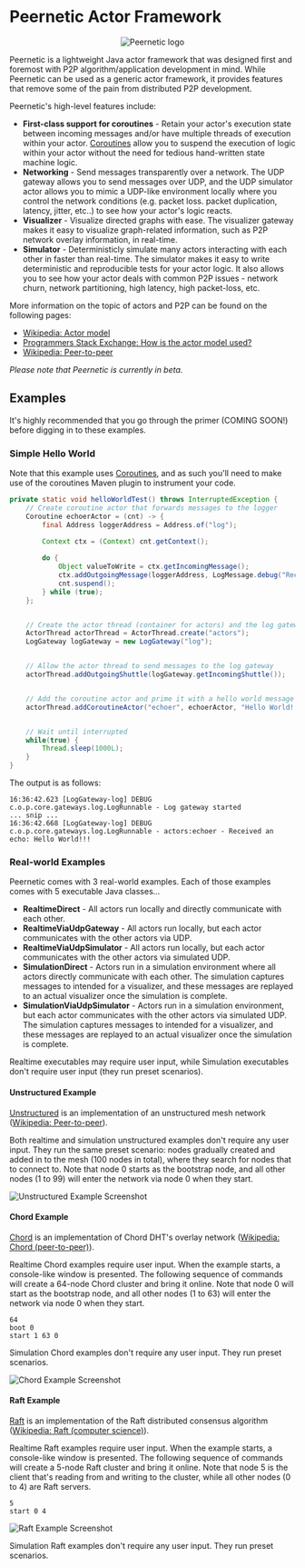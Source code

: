 # Peernetic Actor Framework

<p align="center"><img src ="../gh-pages/logo.png" alt="Peernetic logo" /></p>

Peernetic is a lightweight Java actor framework that was designed first and foremost with P2P algorithm/application development in mind. While Peernetic can be used as a generic actor framework, it provides features that remove some of the pain from distributed P2P development.

Peernetic's high-level features include:

* **First-class support for coroutines** - Retain your actor's execution state between incoming messages and/or have multiple threads of execution within your actor. [Coroutines](https://github.com/offbynull/coroutines) allow you to suspend the execution of logic within your actor without the need for tedious hand-written state machine logic.
* **Networking** - Send messages transparently over a network. The UDP gateway allows you to send messages over UDP, and the UDP simulator actor allows you to mimic a UDP-like environment locally where you control the network conditions (e.g. packet loss. packet duplication, latency, jitter, etc..) to see how your actor's logic reacts.
* **Visualizer** - Visualize directed graphs with ease. The visualizer gateway makes it easy to visualize graph-related information, such as P2P network overlay information, in real-time.
* **Simulator** - Deterministicly simulate many actors interacting with each other in faster than real-time. The simulator makes it easy to write deterministic and reproducible tests for your actor logic. It also allows you to see how your actor deals with common P2P issues - network churn, network partitioning, high latency, high packet-loss, etc.

More information on the topic of actors and P2P can be found on the following pages:

* [Wikipedia: Actor model](https://en.wikipedia.org/wiki/Actor_model)
* [Programmers Stack Exchange: How is the actor model used?](http://programmers.stackexchange.com/questions/99501/how-is-the-actor-model-used)
* [Wikipedia: Peer-to-peer](https://en.wikipedia.org/wiki/Peer-to-peer)

*Please note that Peernetic is currently in beta.*

## Examples

It's highly recommended that you go through the primer (COMING SOON!) before digging in to these examples.

### Simple Hello World

Note that this example uses [Coroutines](https://github.com/offbynull/coroutines), and as such you'll need to make use of the coroutines Maven plugin to instrument your code.

```java
private static void helloWorldTest() throws InterruptedException {
    // Create coroutine actor that forwards messages to the logger
    Coroutine echoerActor = (cnt) -> {
        final Address loggerAddress = Address.of("log");
        
        Context ctx = (Context) cnt.getContext();

        do {
            Object valueToWrite = ctx.getIncomingMessage();
            ctx.addOutgoingMessage(loggerAddress, LogMessage.debug("Received an echo: {}", valueToWrite));
            cnt.suspend();
        } while (true);
    };


    // Create the actor thread (container for actors) and the log gateway (gateway that pipes messages to slf4j).
    ActorThread actorThread = ActorThread.create("actors");
    LogGateway logGateway = new LogGateway("log");


    // Allow the actor thread to send messages to the log gateway
    actorThread.addOutgoingShuttle(logGateway.getIncomingShuttle());


    // Add the coroutine actor and prime it with a hello world message
    actorThread.addCoroutineActor("echoer", echoerActor, "Hello World!!!");


    // Wait until interrupted
    while(true) {
        Thread.sleep(1000L);
    }
}
```

The output is as follows:

```
16:36:42.623 [LogGateway-log] DEBUG c.o.p.core.gateways.log.LogRunnable - Log gateway started
... snip ...
16:36:42.668 [LogGateway-log] DEBUG c.o.p.core.gateways.log.LogRunnable - actors:echoer - Received an echo: Hello World!!!
```

### Real-world Examples

Peernetic comes with 3 real-world examples. Each of those examples comes with 5 executable Java classes...

 * **RealtimeDirect** - All actors run locally and directly communicate with each other.
 * **RealtimeViaUdpGateway** - All actors run locally, but each actor communicates with the other actors via UDP.
 * **RealtimeViaUdpSimulator** - All actors run locally, but each actor communicates with the other actors via simulated UDP.
 * **SimulationDirect** - Actors run in a simulation environment where all actors directly communicate with each other. The simulation captures messages to intended for a visualizer, and these messages are replayed to an actual visualizer once the simulation is complete.
 * **SimulationViaUdpSimulator** - Actors run in a simulation environment, but each actor communicates with the other actors via simulated UDP. The simulation captures messages to intended for a visualizer, and these messages are replayed to an actual visualizer once the simulation is complete.

Realtime executables may require user input, while Simulation executables don't require user input (they run preset scenarios).

#### Unstructured Example

[Unstructured](examples/src/main/java/com/offbynull/peernetic/examples/unstructured) is an implementation of an unstructured mesh network ([Wikipedia: Peer-to-peer](https://en.wikipedia.org/wiki/Peer-to-peer#Unstructured_networks)).

Both realtime and simulation unstructured examples don't require any user input. They run the same preset scenario: nodes gradually created and added in to the mesh (100 nodes in total), where they search for nodes that to connect to. Note that node 0 starts as the bootstrap node, and all other nodes (1 to 99) will enter the network via node 0 when they start.

![Unstructured Example Screenshot](../gh-pages/unstructured_example1.png)

#### Chord Example

[Chord](examples/src/main/java/com/offbynull/peernetic/examples/chord) is an implementation of Chord DHT's overlay network ([Wikipedia: Chord (peer-to-peer)](https://en.wikipedia.org/wiki/Chord_(peer-to-peer))).

Realtime Chord examples require user input. When the example starts, a console-like window is presented. The following sequence of commands will create a 64-node Chord cluster and bring it online. Note that node 0 will start as the bootstrap node, and all other nodes (1 to 63) will enter the network via node 0 when they start.

```
64
boot 0
start 1 63 0
```

Simulation Chord examples don't require any user input. They run preset scenarios.

![Chord Example Screenshot](../gh-pages/chord_example1.png)

#### Raft Example

[Raft](examples/src/main/java/com/offbynull/peernetic/examples/raft) is an implementation of the Raft distributed consensus algorithm ([Wikipedia: Raft (computer science)](https://en.wikipedia.org/wiki/Raft_(computer_science))).

Realtime Raft examples require user input. When the example starts, a console-like window is presented. The following sequence of commands will create a 5-node Raft cluster and bring it online. Note that node 5 is the client that's reading from and writing to the cluster, while all other nodes (0 to 4) are Raft servers.

```
5
start 0 4
```

![Raft Example Screenshot](../gh-pages/raft_example1.png)

Simulation Raft examples don't require any user input. They run preset scenarios.